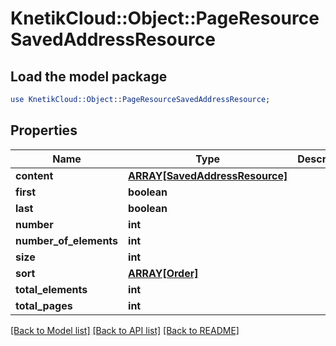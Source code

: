 # KnetikCloud::Object::PageResourceSavedAddressResource

## Load the model package
```perl
use KnetikCloud::Object::PageResourceSavedAddressResource;
```

## Properties
Name | Type | Description | Notes
------------ | ------------- | ------------- | -------------
**content** | [**ARRAY[SavedAddressResource]**](SavedAddressResource.md) |  | [optional] 
**first** | **boolean** |  | [optional] 
**last** | **boolean** |  | [optional] 
**number** | **int** |  | [optional] 
**number_of_elements** | **int** |  | [optional] 
**size** | **int** |  | [optional] 
**sort** | [**ARRAY[Order]**](Order.md) |  | [optional] 
**total_elements** | **int** |  | [optional] 
**total_pages** | **int** |  | [optional] 

[[Back to Model list]](../README.md#documentation-for-models) [[Back to API list]](../README.md#documentation-for-api-endpoints) [[Back to README]](../README.md)


